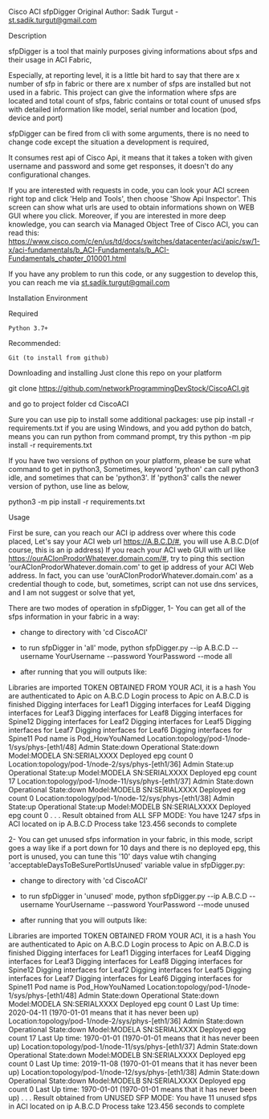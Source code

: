 Cisco ACI sfpDigger
Original Author: Sadık Turgut - st.sadik.turgut@gmail.com


Description

sfpDigger is a tool that mainly purposes giving informations about sfps and their usage in ACI Fabric,

Especially, at reporting level, it is a little bit hard to say that there are x number of sfp in fabric or there are x number of sfps are installed but not used in a fabric. This project can give the information where sfps are located and total count of sfps, fabric contains or total count of unused sfps with detailed information like model, serial number and location (pod, device and port)

sfpDigger can be fired from cli with some arguments, there is no need to change code except the situation a development is required,

It consumes rest api of Cisco Api, it means that it takes a token with given username and password and some get responses, it doesn't do any configurational changes.

If you are interested with requests in code, you can look your ACI screen right top and click 'Help and Tools', then choose 'Show Api Inspector'. This screen can show what urls are used to obtain informations shown on WEB GUI where you click. Moreover, if you are interested in more deep knowledge, you can search via Managed Object Tree of Cisco ACI, you can read this:
https://www.cisco.com/c/en/us/td/docs/switches/datacenter/aci/apic/sw/1-x/aci-fundamentals/b_ACI-Fundamentals/b_ACI-Fundamentals_chapter_010001.html

If you have any problem to run this code, or any suggestion to develop this, you can reach me via st.sadik.turgut@gmail.com


Installation
Environment

Required

    Python 3.7+

Recommended:

    Git (to install from github)

Downloading and installing
Just clone this repo on your platform

git clone https://github.com/networkProgrammingDevStock/CiscoACI.git

and go to project folder
cd CiscoACI

Sure you can use pip to install some additional packages:
use
pip install -r requirements.txt
if you are using Windows, and you add python do batch, means you can run python from command prompt,
try this
python -m pip install -r requirements.txt

If you have two versions of python on your platform, please be sure what command to get in python3,
Sometimes, keyword 'python' can call python3 idle, and sometimes that can be 'python3'. If 'python3' calls
the newer version of python, use line as below,

python3 -m pip install -r requirements.txt


Usage

First be sure, can you reach our ACI ip address over where this code placed,
Let's say your ACI web url https://A.B.C.D/#, you will use A.B.C.D(of course, this is an ip address)
If you reach your ACI web GUI with url like https://ourACIonProdorWhatever.domain.com/#, try to ping this section 'ourACIonProdorWhatever.domain.com' to get ip address of your ACI Web address. In fact, you can use 'ourACIonProdorWhatever.domain.com' as a credential though to code, but, sometimes, script can not use dns services, and I am not suggest or solve that yet,

There are two modes of operation in sfpDigger, 
1-  You can get all of the sfps information in your fabric in a way:
- change to directory with 'cd CiscoACI'

- to run sfpDigger in 'all' mode,
python sfpDigger.py --ip A.B.C.D --username YourUsername --password YourPassword --mode all

- after running that you will outputs like:

Libraries are imported
TOKEN OBTAINED FROM YOUR ACI, it is a hash 
You are authenticated to Apic on  A.B.C.D
Login process to Apic on A.B.C.D is finished
Digging interfaces for Leaf1
Digging interfaces for Leaf4
Digging interfaces for Leaf3
Digging interfaces for Leaf8
Digging interfaces for Spine12
Digging interfaces for Leaf2
Digging interfaces for Leaf5
Digging interfaces for Leaf7
Digging interfaces for Leaf6
Digging interfaces for Spine11
Pod name is Pod_HowYouNamed
Location:topology/pod-1/node-1/sys/phys-[eth1/48]     Admin State:down        Operational State:down   Model:MODELA SN:SERIALXXXX           Deployed epg count 0
Location:topology/pod-1/node-2/sys/phys-[eth1/36]     Admin State:up        Operational State:up   Model:MODELA  SN:SERIALXXXX           Deployed epg count 17 
Location:topology/pod-1/node-11/sys/phys-[eth1/37]     Admin State:down        Operational State:down   Model:MODELB  SN:SERIALXXXX           Deployed epg count 0
Location:topology/pod-1/node-12/sys/phys-[eth1/38]     Admin State:up        Operational State:up   Model:MODELB SN:SERIALXXXX           Deployed epg count 0
.
.
.
Result obtained from ALL SFP MODE:
You have 1247 sfps in ACI located on ip A.B.C.D
Process take 123.456 seconds to complete

2-  You can get unused sfps information in your fabric, in this mode, script goes a way like if a port down for 10 days and there is no deployed epg, this port is unused, you can tune this '10' days value wtih changing 'acceptableDaysToBeSurePortIsUnused' variable value in sfpDigger.py:
- change to directory with 'cd CiscoACI'

- to run sfpDigger in 'unused' mode,
python sfpDigger.py --ip A.B.C.D --username YourUsername --password YourPassword --mode unused

- after running that you will outputs like:

Libraries are imported
TOKEN OBTAINED FROM YOUR ACI, it is a hash 
You are authenticated to Apic on  A.B.C.D
Login process to Apic on A.B.C.D is finished
Digging interfaces for Leaf1
Digging interfaces for Leaf4
Digging interfaces for Leaf3
Digging interfaces for Leaf8
Digging interfaces for Spine12
Digging interfaces for Leaf2
Digging interfaces for Leaf5
Digging interfaces for Leaf7
Digging interfaces for Leaf6
Digging interfaces for Spine11
Pod name is Pod_HowYouNamed
Location:topology/pod-1/node-1/sys/phys-[eth1/48]     Admin State:down        Operational State:down   Model:MODELA SN:SERIALXXXX           Deployed epg count 0
Last Up time: 2020-04-11 (1970-01-01 means that it has never been up)
Location:topology/pod-1/node-2/sys/phys-[eth1/36]     Admin State:down        Operational State:down   Model:MODELA  SN:SERIALXXXX           Deployed epg count 17 
Last Up time: 1970-01-01 (1970-01-01 means that it has never been up)
Location:topology/pod-1/node-11/sys/phys-[eth1/37]     Admin State:down        Operational State:down   Model:MODELB  SN:SERIALXXXX           Deployed epg count 0
Last Up time: 2019-11-08 (1970-01-01 means that it has never been up)
Location:topology/pod-1/node-12/sys/phys-[eth1/38]     Admin State:down        Operational State:down   Model:MODELB SN:SERIALXXXX           Deployed epg count 0
Last Up time: 1970-01-01 (1970-01-01 means that it has never been up)
.
.
.
Result obtained from UNUSED SFP MODE:
You have 11 unused sfps in ACI located on ip A.B.C.D
Process take 123.456 seconds to complete




   
